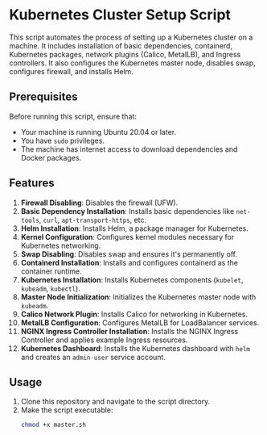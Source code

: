 # Kubernetes Cluster Setup Script

This script automates the process of setting up a Kubernetes cluster on a machine. It includes installation of basic dependencies, containerd, Kubernetes packages, network plugins (Calico, MetalLB), and Ingress controllers. It also configures the Kubernetes master node, disables swap, configures firewall, and installs Helm.

## Prerequisites
Before running this script, ensure that:
- Your machine is running Ubuntu 20.04 or later.
- You have `sudo` privileges.
- The machine has internet access to download dependencies and Docker packages.

## Features
1. **Firewall Disabling**: Disables the firewall (UFW).
2. **Basic Dependency Installation**: Installs basic dependencies like `net-tools`, `curl`, `apt-transport-https`, etc.
3. **Helm Installation**: Installs Helm, a package manager for Kubernetes.
4. **Kernel Configuration**: Configures kernel modules necessary for Kubernetes networking.
5. **Swap Disabling**: Disables swap and ensures it's permanently off.
6. **Containerd Installation**: Installs and configures containerd as the container runtime.
7. **Kubernetes Installation**: Installs Kubernetes components (`kubelet`, `kubeadm`, `kubectl`).
8. **Master Node Initialization**: Initializes the Kubernetes master node with `kubeadm`.
9. **Calico Network Plugin**: Installs Calico for networking in Kubernetes.
10. **MetalLB Configuration**: Configures MetalLB for LoadBalancer services.
11. **NGINX Ingress Controller Installation**: Installs the NGINX Ingress Controller and applies example Ingress resources.
12. **Kubernetes Dashboard**: Installs the Kubernetes dashboard with `helm` and creates an `admin-user` service account.

## Usage
1. Clone this repository and navigate to the script directory.
2. Make the script executable:
   ```bash
   chmod +x master.sh
